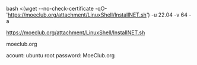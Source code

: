 bash <(wget --no-check-certificate -qO- 'https://moeclub.org/attachment/LinuxShell/InstallNET.sh') -u 22.04 -v 64 -a

https://moeclub.org/attachment/LinuxShell/InstallNET.sh

moeclub.org

acount: ubuntu  root
password: MoeClub.org
